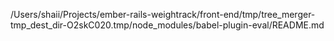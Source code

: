 /Users/shaii/Projects/ember-rails-weightrack/front-end/tmp/tree_merger-tmp_dest_dir-O2skC020.tmp/node_modules/babel-plugin-eval/README.md